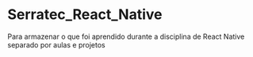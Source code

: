 # Serratec_React_Native
Para armazenar o que foi aprendido durante a disciplina de React Native separado por aulas e projetos
